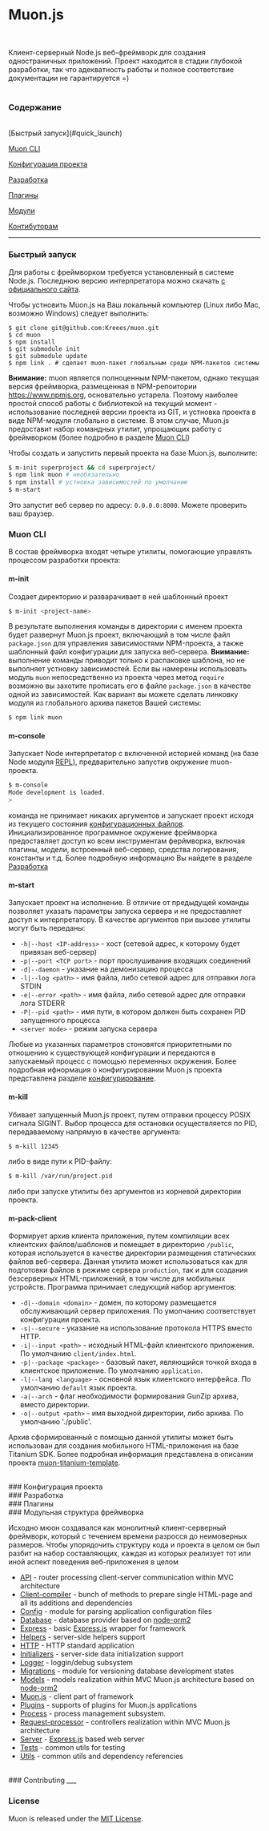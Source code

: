 <a name='muon'></a>
Muon.js
=======
<br>

Клиент-серверный Node.js веб-фреймворк для создания одностраничных приложений.
Проект находится в стадии глубокой разработки, так что адекватность работы и полное соответствие документации не гарантируется =)
<br>
<br>

### Содержание ####

<br>
[Быстрый запуск](#quick_launch)

[Muon CLI](#muoncli)  

[Конфигурация проекта](#config) 

[Разработка](#development) 

[Плагины](#plugins)

[Модули](#modules)

[Контибуторам](#contrib)

----

<a name='quick_launch'></a>
### Быстрый запуск ####

Для работы с фреймворком требуется установленный в системе Node.js. Последнюю версию интерпретатора можно скачать [с официального сайта](http://nodejs.org/download/).

Чтобы устновить Muon.js на Ваш локальный компьютер (Linux либо Mac, возможно Windows) следует выполнить:


```
$ git clone git@github.com:Kreees/muon.git
$ cd muon
$ npm install
$ git submodule init
$ git submodule update
$ npm link . # сделает muon-пакет глобальным среди NPM-пакетов системы
``` 
**Внимание:** muon является полноценным NPM-пакетом, однако текущая версия фреймворка, размещенная в NPM-репоитории <https://www.npmjs.org>, основательно устарела. Поэтому наиболее простой способ работы с библиотекой на текущий момент - использование последней версии проекта из GIT, и устновка проекта в виде NPM-модуля глобально в системе.
В этом случае, Muon.js предоставит набор командных утилит, упрощающих работу с фреймворком (более подробно в разделе [Muon CLI](#muoncli))

Чтобы создать и запустить первый проекта на базе Muon.js, выполните:

```sh
$ m-init superproject && cd superproject/
$ npm link muon # необязательно
$ npm install # устновка зависимостей по умолчанию
$ m-start
```

Это запустит веб сервер по адресу: `0.0.0.0:8000`. Можете проверить ваш браузер.

<a name='muoncli'></a>
### Muon CLI

В состав фреймворка входят четыре утилиты, помогающие управлять процессом разработки проекта:

#### m-init
Создает директорию и разварачивает в ней шаблонный проект 
```bash
$ m-init <project-name>
```
В результате выполнения команды в директории с именем проекта будет развернут Muon.js проект, включающий в том числе файл `package.json` для управления зависимостями NPM-проекта, а также шаблонный файл конфигурации для запуска веб-сервера.
**Внимание:** выполнение команды приводит только к распаковке шаблона, но не выполняет устновку зависимостей. Если вы намерены использовать модуль `muon` непосредственно из проекта через метод `require` возможно вы захотите прописать его в файле `package.json` в качестве одной из зависимостей. Как вариант вы можете сделать линковку модуля из глобального архива пакетов Вашей системы:
```bash
$ npm link muon
```
#### m-console
Запускает Node интерпретатор с включенной историей команд (на базе Node модуля [REPL](http://nodejs.org/api/repl.html)), предварительно запустив окружение muon-проекта.
```bash
$ m-console
Mode development is loaded.
>
```
команда не принимает никаких аргументов и запускает проект исходя из текущего состояния [конфигурационных файлов](#config).
Инициализированное программное окружение фреймворка предоставляет доступ ко всем инструментам ферймворка, включая плагины, модели, встроенный веб-сервер, средства логирования, константы и т.д. Более подробную информацию Вы найдете в разделе [Разработка](#development)
#### m-start 
Запускает проект на исполнение. В отличие от предыдущей команды позволяет указать параметры запуска сервера и не предоставляет доступ к интерпретатору.
В качестве аргументов при вызове утилиты могут быть переданы:
- `-h|--host <IP-address>` - хост (сетевой адрес, к которому будет привязан веб-сервер)
- `-p|--port <TCP port>` - порт прослушивания входящих соединений
- `-d|--daemon` - указание на демонизацию процесса
- `-l|--log <path>` - имя файла, либо сетевой адрес для отправки лога STDIN
- `-e|--error <path>` - имя файла, либо сетевой адрес для отправки лога STDERR
- `-P|--pid <path>` - имя пути, в котором должен быть сохранен PID запущенного процесса
- `<server mode>` - режим запуска сервера

Любые из указанных параметров стоновятся приоритетными по отношению к существующей конфигурации и передаются в запускаемый процесс с помощью переменных окружения. Более подробная ифнормация о конфигурировании Muon.js проекта представлена разделе [конфигурирование](#config). 

#### m-kill

Убивает запущенный Muon.js проект, путем отправки процессу POSIX сигнала SIGINT. Выбор процесса для остановки осуществляется по PID, передаваемому напрямую в качестве аргумента:
```bash
$ m-kill 12345
```
либо в виде пути к PID-файлу:
```bash
$ m-kill /var/run/project.pid
```
либо при запуске утилиты без аргументов из корневой директории проекта.

#### m-pack-client
Формирует архив клиента приложения, путем компиляции всех клиентских файлов/шаблонов и помещает в директорию `/public`, которая используется в качестве директории размещения статических файлов веб-сервера.
Данная утилита может использоваться как для подготовки файлов в режиме сервера `production`, так и для создания безсерверных HTML-приложений, в том числе для мобильных устройств.
Программа принимает следующий набор аргументов:
- `-d|--domain <domain>`  - домен, по которому размещается обслуживающий сервер приложения. По умолчанию соответствует конфигурации проекта.
- `-s|--secure`  - указание на использование протокола HTTPS вместо HTTP.
- `-i|--input <path>` - исходный HTML-файл клиентского приложения. По умолчанию `client/index.html`.
- `-p|--package <package>`  - базовый пакет, являющийся точкой входа в клиентское приложение. По умолчанию `application`.
- `-l|--lang <language>`  - основной язык клиентского интерфейса. По умолчанию `default` язык проекта.
- `-a|--arch`  - флаг необходимости формирования GunZip архива, вместо директории.
- `-o|--output <path>`  - имя выходной директории, либо архива. По умолчанию './public'.

Архив сформированный с помощью данной утилиты может быть использован для создания мобильного HTML-приложения на базе Titanium SDK. Более подробная информация представлена в описании проекта [muon-titanium-template](https://github.com/Kreees/muon-titanium-template).

<br>
<a name='config'></a>
### Конфигурация проекта

<br>
<a name='development'></a>
### Разработка

<br>
<a name='plugins'></a>
### Плагины



<br>
<a name='modules'></a>
### Модульная структура фреймворка

Исходно мюон создавался как монолитный клиент-серверный фреймворк, который с течением времени разросся до неимоверных размеров.
Чтобы упорядочить структуру кода и проекта в целом он был разбит на набор составляющих, каждая из которых реализует тот или иной аспект поведения веб-приложения в целом

- [API](/Kreees/muon-api) - router processing client-server communication within MVC architecture
- [Client-compiler](/Kreees/muon-client-compiler) - bunch of methods to prepare single HTML-page and all its additions and dependencies
- [Config](/Kreees/muon-config) - module for parsing application configuration files
- [Database](/Kreees/muon-database) - database provider based on [node-orm2](https://github.com/dresende/node-orm2)
- [Express](/Kreees/muon-express) - basic [Express.js](http://expressjs.com) wrapper for framework 
- [Helpers](/Kreees/muon-helpers) - server-side helpers support
- [HTTP](/Kreees/muon-http) - HTTP standard application
- [Initializers](/Kreees/muon-initializers) - server-side data initialization support
- [Logger](/Kreees/muon-logger) - loggin/debug subsystem
- [Migrations](/Neila/muon-migrations) - module for versioning database development states
- [Models](/Kreees/muon-models) - models realization within MVC Muon.js architecture based on [node-orm2](https://github.com/dresende/node-orm2)
- [Muon.js](/Kreees/muon-muonjs) - client part of framework
- [Plugins](/Kreees/muon-plugins) - supports of plugins for Muon.js applications
- [Process](/Kreees/muon-process) - process management subsystem.
- [Request-processor](/Kreees/muon-request-processing) - controllers realization within MVC Muon.js architecture
- [Server](/Kreees/muon-server) - [Express.js](http://expressjs.com) based web server
- [Tests](/Kreees/muon-testing) - common utils for testing
- [Utils](/Kreees/muon-utils) - common utils and dependency referencies

<br>
<a name='contrib'></a>
### Contributing
___

### License


Muon is released under the [MIT License](http://opensource.org/licenses/MIT).

